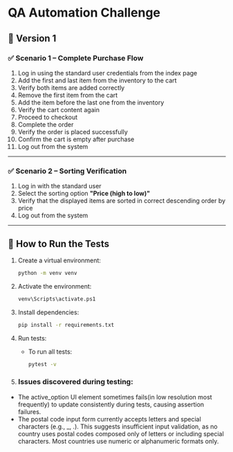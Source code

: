 # QA Automation Challenge



## 🔧 Version 1 

### ✅ Scenario 1 – Complete Purchase Flow

1. Log in using the standard user credentials from the index page 
2. Add the first and last item from the inventory to the cart
3. Verify both items are added correctly
4. Remove the first item from the cart
5. Add the item before the last one from the inventory
6. Verify the cart content again
7. Proceed to checkout
8. Complete the order
9. Verify the order is placed successfully
10. Confirm the cart is empty after purchase
11. Log out from the system

---

### ✅ Scenario 2 – Sorting Verification

1. Log in with the standard user
2. Select the sorting option **"Price (high to low)"**
3. Verify that the displayed items are sorted in correct descending order by price
4. Log out from the system

---

## 🚀 How to Run the Tests

1. Create a virtual environment:

   ```bash
   python -m venv venv
2. Activate the environment:

   ```bash
   venv\Scripts\activate.ps1
3. Install dependencies:

   ```bash
   pip install -r requirements.txt

4. Run tests:

   - To run all tests:

     ```bash
     pytest -v
     ```
5. ### Issues discovered during testing:

- The active_option UI element sometimes fails(in low resolution most frequently) to update consistently during tests, causing assertion failures.
- The postal code input form currently accepts letters and special characters (e.g., _, .). This suggests insufficient input validation, as no country uses postal codes composed only of letters or including special characters. Most countries use numeric or alphanumeric formats only.